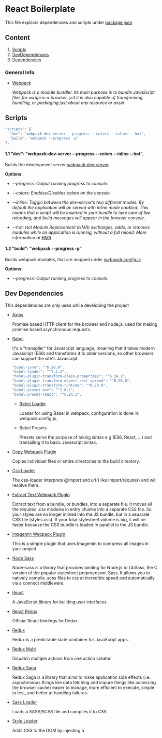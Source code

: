 # React Boilerplate

This file explains dependencies and scripts under [package.json](package.json)

## Content

1. [Scripts](#scripts)
2. [DevDependencies](#dev-dependencies)
3. [Dependencies](#dependencies)

### General Info

 * [Webpack](https://webpack.js.org/concepts/)
  
    *Webpack is a module bundler. Its main purpose is to bundle JavaScript files for usage in a browser, yet it is also capable of           transforming, bundling, or packaging just about any resource or asset.*

## Scripts

```javascript
"scripts": {
  "dev": "webpack-dev-server --progress --colors --inline --hot",
  "build": "webpack --progress -p"
},
```

#### 1.1 "dev": "webpack-dev-server --progress --colors --inline --hot",

  Builds the development server [webpack-dev-server](https://webpack.js.org/configuration/dev-server/)
  
  **Options:**
  
 * *--progress: Output running progress to console.*
  
 * *--colors: Enables/Disables colors on the console.*
  
*  *--inline: Toggle between the dev-server's two different modes. By default the application will be served with inline mode enabled. This means that a script will be inserted in your bundle to take care of live reloading, and build messages will appear in the browser console.*
            
* *--hot: Hot Module Replacement (HMR) exchanges, adds, or removes modules while an application is running, without a full reload.
        More information at [HMR](https://webpack.js.org/concepts/hot-module-replacement/)*
        

#### 1.2  "build": "webpack --progress -p"
  
  Builds webpack modules, that are mapped under *[webpack.config.js](webpack.config.js)*
 
  **Options:**
  
  * *--progress: Output running progress to console.*
  
  
## Dev Dependencies

  This dependencies are only used while developing the project
  
  * [Axios](https://github.com/axios/axios)
  
      Promise based HTTP client for the browser and node.js, used for making promise based asynchronous requests.
  
  * [Babel](https://babeljs.io/)
  
      It's a "transpiler" for Javascript language, meaning that it takes modern Javascript (ES6) and transforms it to older versions, so      other browsers can support the site's Javascript.
  
    ```javascript
    "babel-core": "^6.26.0",
    "babel-loader": "^7.1.2",
    "babel-plugin-transform-class-properties": "^6.24.1",
    "babel-plugin-transform-object-rest-spread": "^6.26.0",
    "babel-plugin-transform-runtime": "^6.23.0",
    "babel-preset-env": "^1.6.1",
    "babel-preset-react": "^6.24.1",
    ```
    
     * [Babel Loader](https://github.com/babel/babel-loader)
        
        Loader for using Babel in webpack, configuration is done in: webpack.config.js.
      
     * Babel Presets
       
       Presets serve the purpose of taking sintax e.g (ES6, React, ...) and transpiling it to basic Javascript sintax.
       
* [Copy Webpack Plugin](https://github.com/webpack-contrib/copy-webpack-plugin)
  
  Copies individual files or entire directories to the build directory.
        
* [Css Loader](https://github.com/webpack-contrib/css-loader)
     
  The css-loader interprets @import and url() like import/require() and will resolve them.
        
* [Extract Text Webpack Plugin](https://github.com/webpack-contrib/extract-text-webpack-plugin)
       
  Extract text from a bundle, or bundles, into a separate file. It moves all the required .css modules in entry chunks into a    separate CSS file. So your styles are no longer inlined into the JS bundle, but in a separate CSS file (styles.css). If your total stylesheet volume is big, it will be faster because the CSS bundle is loaded in parallel to the JS bundle.
  
* [Imagemin Webpack Plugin](https://github.com/Klathmon/imagemin-webpack-plugin)
  
  This is a simple plugin that uses Imagemin to compress all images in your project.

* [Node Sass](https://github.com/sass/node-sass)

  Node-sass is a library that provides binding for Node.js to LibSass, the C version of the popular stylesheet preprocessor, Sass.
It allows you to natively compile .scss files to css at incredible speed and automatically via a connect middleware.
  
* [React](https://reactjs.org/)
  
  A JavaScript library for building user interfaces
  
* [React Redux](https://github.com/reactjs/react-redux)
    
  Official React bindings for Redux.
    
 * [Redux](https://redux.js.org/)
    
   Redux is a predictable state container for JavaScript apps.
    
* [Redux Multi](https://github.com/ashaffer/redux-multi)
    
  Dispatch multiple actions from one action creator
   
 * [Redux Saga](https://github.com/redux-saga/redux-saga)
  
    Redux Saga is a library that aims to make application side effects (i.e. asynchronous things like data fetching and impure things like accessing the browser cache) easier to manage, more efficient to execute, simple to test, and better at handling failures.
    
* [Sass Loader](https://github.com/webpack-contrib/sass-loader)
   
  Loads a SASS/SCSS file and compiles it to CSS.
    
 * [Style Loader](https://github.com/webpack-contrib/style-loader)
   
   Adds CSS to the DOM by injecting a <style> tag
  
 * [Webpack Dev Server](https://webpack.js.org/configuration/dev-server/)
  
    Webpack development server 
    
## Dependencies

  This are needed dependencies on production
  
  * [Boostrap](https://getbootstrap.com/)
    
    Bootstrap is an open source toolkit for developing with HTML, CSS, and JS. Quickly prototype your ideas or build your entire app with our Sass variables and mixins, responsive grid system, extensive prebuilt components, and powerful plugins built on jQuery.

  * [Reacstrap](http://reactstrap.github.io/)
  
    Stateless React Components for Bootstrap 4.

